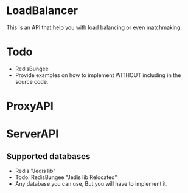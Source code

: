 # LoadBalancer

This is an API that help you with load balancing or even matchmaking.

# Todo
* RedisBungee
* Provide examples on how to implement WITHOUT including in the source code.

# ProxyAPI


# ServerAPI


## Supported databases

* Redis "Jedis lib"
* Todo: RedisBungee "Jedis lib Relocated"
* Any database you can use, But you will have to implement it.

